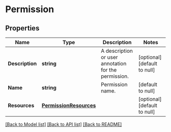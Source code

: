 # Permission

## Properties
Name | Type | Description | Notes
------------ | ------------- | ------------- | -------------
**Description** | **string** | A description or user annotation for the permission. | [optional] [default to null]
**Name** | **string** | Permission name. | [default to null]
**Resources** | [**PermissionResources**](permission_resources.md) |  | [optional] [default to null]

[[Back to Model list]](../README.md#documentation-for-models) [[Back to API list]](../README.md#documentation-for-api-endpoints) [[Back to README]](../README.md)
